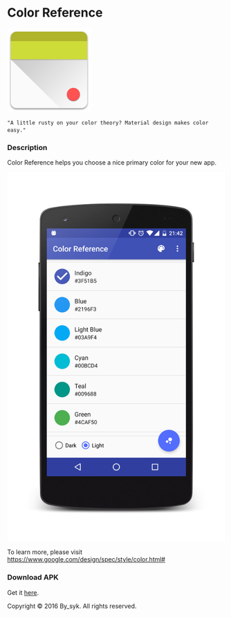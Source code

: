 # Color Reference

![icon.png](icon.png)

`"A little rusty on your color theory? Material design makes color easy."`

### Description
Color Reference helps you choose a nice primary color for your new app.

![screenshot.png](screenshot.png)

To learn more, please visit
https://www.google.com/design/spec/style/color.html#

### Download APK
Get it [here](com.by_syk.mdcolor.apk "Color Reference").

Copyright &#169; 2016 By_syk. All rights reserved.